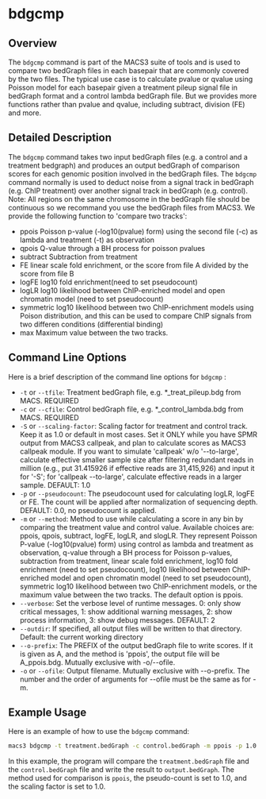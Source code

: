 # bdgcmp

## Overview
The `bdgcmp` command is part of the MACS3 suite of tools and is used
to compare two bedGraph files in each basepair that are commonly
covered by the two files. The typical use case is to calculate pvalue
or qvalue using Poisson model for each basepair given a treatment
pileup signal file in bedGraph format and a control lambda bedGraph
file. But we provides more functions rather than pvalue and qvalue,
including subtract, division (FE) and more.

## Detailed Description

The `bdgcmp` command takes two input bedGraph files (e.g. a control
and a treatment bedgraph) and produces an output bedGraph of
comparison scores for each genomic position involved in the bedGraph
files. The `bdgcmp` command normally is used to deduct noise from a
signal track in bedGraph (e.g. ChIP treatment) over another signal
track in bedGraph (e.g. control). Note: All regions on the same
chromosome in the bedGraph file should be continuous so we recommand
you use the bedGraph files from MACS3. We provide the following
function to 'compare two tracks':

- ppois Poisson p-value (-log10(pvalue) form) using the second file
  (-c) as lambda and treatment (-t) as observation
- qpois Q-value through a BH process for poisson pvalues
- subtract Subtraction from treatment
- FE linear scale fold enrichment, or the score from file A divided by
  the score from file B
- logFE log10 fold enrichment(need to set pseudocount)
- logLR log10 likelihood between ChIP-enriched model and open
  chromatin model (need to set pseudocount)
- symmetric log10 likelihood between two ChIP-enrichment models using
  Poison distribution, and this can be used to compare ChIP signals
  from two differen conditions (differential binding)
- max Maximum value between the two tracks.

## Command Line Options

Here is a brief description of the command line options for `bdgcmp` :

- `-t` or `--tfile`: Treatment bedGraph file, e.g. *_treat_pileup.bdg
  from MACS. REQUIRED
- `-c` or `--cfile`: Control bedGraph file, e.g. *_control_lambda.bdg
  from MACS. REQUIRED
- `-S` or `--scaling-factor`: Scaling factor for treatment and control
  track. Keep it as 1.0 or default in most cases. Set it ONLY while
  you have SPMR output from MACS3 callpeak, and plan to calculate
  scores as MACS3 callpeak module. If you want to simulate 'callpeak'
  w/o '--to-large', calculate effective smaller sample size after
  filtering redundant reads in million (e.g., put 31.415926 if
  effective reads are 31,415,926) and input it for '-S'; for 'callpeak
  --to-large', calculate effective reads in a larger sample. DEFAULT:
  1.0
- `-p` or `--pseudocount`: The pseudocount used for calculating logLR,
  logFE or FE. The count will be applied after normalization of
  sequencing depth. DEFAULT: 0.0, no pseudocount is applied.
- `-m` or `--method`: Method to use while calculating a score in any
  bin by comparing the treatment value and control value. Available
  choices are: ppois, qpois, subtract, logFE, logLR, and slogLR. They
  represent Poisson P-value (-log10(pvalue) form) using control as
  lambda and treatment as observation, q-value through a BH process
  for Poisson p-values, subtraction from treatment, linear scale fold
  enrichment, log10 fold enrichment (need to set pseudocount), log10
  likelihood between ChIP-enriched model and open chromatin model
  (need to set pseudocount), symmetric log10 likelihood between two
  ChIP-enrichment models, or the maximum value between the two
  tracks. The default option is ppois.
- `--verbose`: Set the verbose level of runtime messages. 0: only show
  critical messages, 1: show additional warning messages, 2: show
  process information, 3: show debug messages. DEFAULT: 2
- `--outdir`: If specified, all output files will be written to that
  directory. Default: the current working directory
- `--o-prefix`: The PREFIX of the output bedGraph file to write
  scores. If it is given as A, and the method is 'ppois', the output
  file will be A_ppois.bdg. Mutually exclusive with -o/--ofile.
- `-o` or `--ofile`: Output filename. Mutually exclusive with
  --o-prefix. The number and the order of arguments for --ofile must
  be the same as for -m.

## Example Usage

Here is an example of how to use the `bdgcmp` command:

```bash
macs3 bdgcmp -t treatment.bedGraph -c control.bedGraph -m ppois -p 1.0 -S 1.0 -o output.bedGraph
```

In this example, the program will compare the `treatment.bedGraph`
file and the `control.bedGraph` file and write the result to
`output.bedGraph`. The method used for comparison is `ppois`, the
pseudo-count is set to 1.0, and the scaling factor is set to 1.0.
